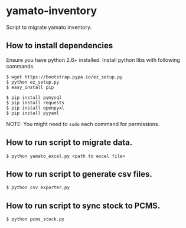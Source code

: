 # yamato-inventory

Script to migrate yamato inventory.

## How to install dependencies

Ensure you have python 2.6+ installed.
Install python libs with following commands.

```
$ wget https://bootstrap.pypa.io/ez_setup.py
$ python ez_setup.py
$ easy_install pip

$ pip install pymysql
$ pip install requests
$ pip install openpyxl
$ pip install pyyaml
```

NOTE: You might need to `sudo` each command for permissions.

## How to run script to migrate data.

```
$ python yamato_excel.py <path to excel file>
```

## How to run script to generate csv files.

```
$ python csv_exporter.py
```

## How to run script to sync stock to PCMS.
```
$ python pcms_stock.py
```
